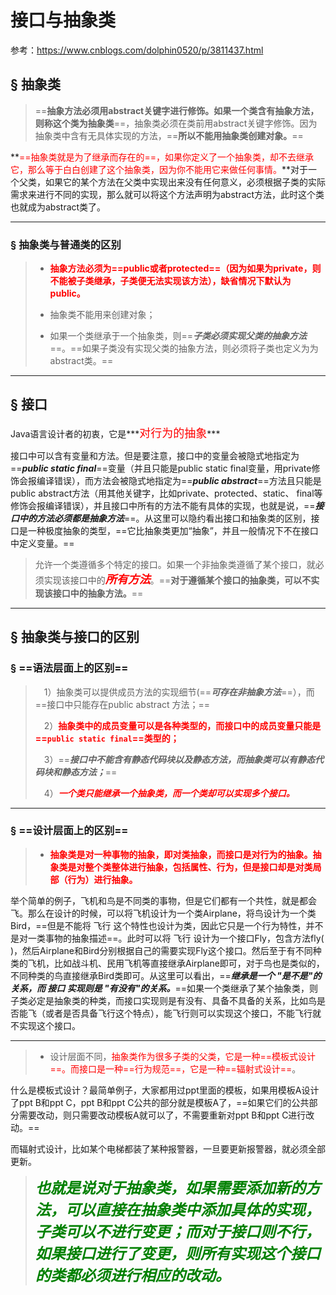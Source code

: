 # 接口与抽象类

参考：https://www.cnblogs.com/dolphin0520/p/3811437.html

## &sect; 抽象类

> ==**抽象方法必须用abstract关键字进行修饰。如果一个类含有抽象方法，则称这个类为抽象类**==，抽象类必须在类前用abstract关键字修饰。因为抽象类中含有无具体实现的方法，==**所以不能用抽象类创建对象。**==

**<font color='red'>==抽象类就是为了继承而存在的==，如果你定义了一个抽象类，却不去继承它，那么等于白白创建了这个抽象类，因为你不能用它来做任何事情。</font>**对于一个父类，如果它的某个方法在父类中实现出来没有任何意义，必须根据子类的实际需求来进行不同的实现，那么就可以将这个方法声明为abstract方法，此时这个类也就成为abstract类了。

------

### &sect; 抽象类与普通类的区别

> - <font color='red'>**抽象方法必须为==public或者protected==（因为如果为private，则不能被子类继承，子类便无法实现该方法），缺省情况下默认为public。**</font>
>
> - 抽象类不能用来创建对象；
> - 如果一个类继承于一个抽象类，则==***子类必须实现父类的抽象方法***==。==如果子类没有实现父类的抽象方法，则必须将子类也定义为为abstract类。==

------

## &sect; 接口

Java语言设计者的初衷，它是***<font color='red' size=4.5>对行为的抽象</font>***

接口中可以含有变量和方法。但是要注意，接口中的变量会被隐式地指定为==***public static final***==变量（并且只能是public static final变量，用private修饰会报编译错误），而方法会被隐式地指定为==***public abstract***==方法且只能是public abstract方法（用其他关键字，比如private、protected、static、 final等修饰会报编译错误），并且接口中所有的方法不能有具体的实现，也就是说，==***接口中的方法必须都是抽象方法***==。从这里可以隐约看出接口和抽象类的区别，接口是一种极度抽象的类型，==它比抽象类更加“抽象”，并且一般情况下不在接口中定义变量。==



> 允许一个类遵循多个特定的接口。如果一个非抽象类遵循了某个接口，就必须实现该接口中的<font color='red' size=4.5>***所有方法***</font>。==**对于遵循某个接口的抽象类，可以不实现该接口中的抽象方法。**==

------



## &sect; 抽象类与接口的区别

### &sect; ==语法层面上的区别==

> 　1）抽象类可以提供成员方法的实现细节(==***可存在非抽象方法***==），而==接口中只能存在public abstract 方法；==
>
> 　2）<font color='red'>**抽象类中的成员变量可以是各种类型的，而接口中的成员变量只能是==`public static final`==类型的；**</font>
>
> 　3）==***接口中不能含有静态代码块以及静态方法，而抽象类可以有静态代码块和静态方法；***==
>
> 　4）***<font color='red'>一个类只能继承一个抽象类，而一个类却可以实现多个接口。</font>***

------

### &sect; ==设计层面上的区别==

> -  **<font color='red'>抽象类是对一种事物的抽象，即对类抽象，而接口是对行为的抽象。抽象类是对整个类整体进行抽象，包括属性、行为，但是接口却是对类局部（行为）进行抽象。</font>**

举个简单的例子，飞机和鸟是不同类的事物，但是它们都有一个共性，就是都会飞。那么在设计的时候，可以将飞机设计为一个类Airplane，将鸟设计为一个类Bird，==但是不能将 飞行 这个特性也设计为类，因此它只是一个行为特性，并不是对一类事物的抽象描述==。此时可以将 飞行 设计为一个接口Fly，包含方法fly( )，然后Airplane和Bird分别根据自己的需要实现Fly这个接口。然后至于有不同种类的飞机，比如战斗机、民用飞机等直接继承Airplane即可，对于鸟也是类似的，不同种类的鸟直接继承Bird类即可。从这里可以看出，==***继承是一个 "是不是"的关系，而 接口 实现则是 "有没有"的关系。***==如果一个类继承了某个抽象类，则子类必定是抽象类的种类，而接口实现则是有没有、具备不具备的关系，比如鸟是否能飞（或者是否具备飞行这个特点），能飞行则可以实现这个接口，不能飞行就不实现这个接口。

------

> - 设计层面不同，<font color='red'>抽象类作为很多子类的父类，它是一种==模板式设计==。而接口是一种==行为规范==，它是一种==辐射式设计==</font>。

​	什么是模板式设计？最简单例子，大家都用过ppt里面的模板，如果用模板A设计了ppt B和ppt C，ppt B和ppt C公共的部分就是模板A了，==如果它们的公共部分需要改动，则只需要改动模板A就可以了，不需要重新对ppt B和ppt C进行改动。==

​	而辐射式设计，比如某个电梯都装了某种报警器，一旦要更新报警器，就必须全部更新。

> ***<font color='green' size=5>也就是说对于抽象类，如果需要添加新的方法，可以直接在抽象类中添加具体的实现，子类可以不进行变更；而对于接口则不行，如果接口进行了变更，则所有实现这个接口的类都必须进行相应的改动。</font>***

